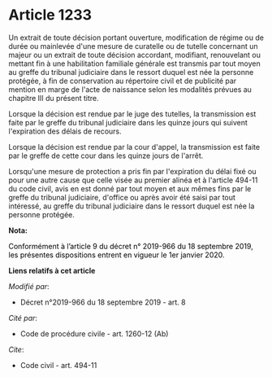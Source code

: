 # Article 1233

Un extrait de toute décision portant ouverture, modification de régime ou de durée ou mainlevée d'une mesure de curatelle ou
de tutelle concernant un majeur ou un extrait de toute décision accordant, modifiant, renouvelant ou mettant fin à une
habilitation familiale générale est transmis par tout moyen au greffe du tribunal judiciaire dans le ressort duquel est née
la personne protégée, à fin de conservation au répertoire civil et de publicité par mention en marge de l'acte de naissance
selon les modalités prévues au chapitre III du présent titre.

Lorsque la décision est rendue par le juge des tutelles, la transmission est faite par le greffe du tribunal judiciaire dans
les quinze jours qui suivent l'expiration des délais de recours.

Lorsque la décision est rendue par la cour d'appel, la transmission est faite par le greffe de cette cour dans les quinze
jours de l'arrêt.

Lorsqu'une mesure de protection a pris fin par l'expiration du délai fixé ou pour une autre cause que celle visée au premier
alinéa et à l'article 494-11 du code civil, avis en est donné par tout moyen et aux mêmes fins par le greffe du tribunal
judiciaire, d'office ou après avoir été saisi par tout intéressé, au greffe du tribunal judiciaire dans le ressort duquel est
née la personne protégée.

**Nota:**

<font color="black">Conformément à l’article 9 du décret n° 2019-966 du 18 septembre 2019, les présentes dispositions entrent
en vigueur le 1er janvier 2020.</font>

**Liens relatifs à cet article**

_Modifié par_:

  - Décret n°2019-966 du 18 septembre 2019 - art. 8

_Cité par_:

  - Code de procédure civile - art. 1260-12 (Ab)

_Cite_:

  - Code civil - art. 494-11

